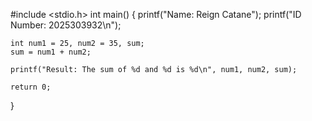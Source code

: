 #include <stdio.h>
int main() {
     printf("Name: Reign Catane");
    printf("ID Number: 2025303932\n");

    int num1 = 25, num2 = 35, sum;
    sum = num1 + num2;

    printf("Result: The sum of %d and %d is %d\n", num1, num2, sum);

    return 0;
}
